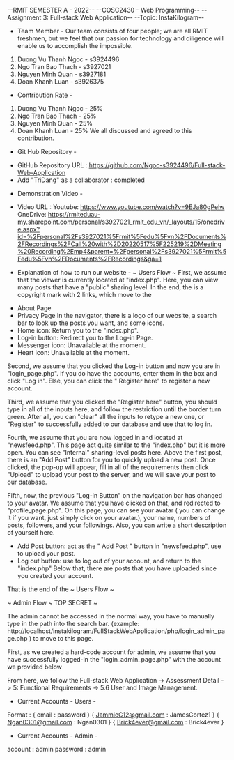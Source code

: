 --RMIT SEMESTER A - 2022--
--COSC2430 - Web Programming--
--Assignment 3: Full-stack Web Application--
--Topic: InstaKilogram--

- Team Member -
Our team consists of four people; we are all RMIT freshmen, but we feel that our passion for technology and diligence will enable us to accomplish the impossible.

1. Duong Vu Thanh Ngoc - s3924496
2. Ngo Tran Bao Thach  - s3927021
3. Nguyen Minh Quan    - s3927181
4. Doan Khanh Luan     - s3926375

- Contribution Rate -

1. Duong Vu Thanh Ngoc - 25%
2. Ngo Tran Bao Thach  - 25%
3. Nguyen Minh Quan    - 25%
4. Doan Khanh Luan     - 25%
We all discussed and agreed to this contribution.

- Git Hub Repository -

+ GitHub Repository URL : https://github.com/Ngoc-s3924496/Full-stack-Web-Application
+ Add "TriDang" as a collaborator : completed

- Demonstration Video - 

+ Video URL : 
Youtube: https://www.youtube.com/watch?v=9EJa80gPelw
OneDrive: https://rmiteduau-my.sharepoint.com/personal/s3927021_rmit_edu_vn/_layouts/15/onedrive.aspx?id=%2Fpersonal%2Fs3927021%5Frmit%5Fedu%5Fvn%2FDocuments%2FRecordings%2FCall%20with%2D20220517%5F225219%2DMeeting%20Recording%2Emp4&parent=%2Fpersonal%2Fs3927021%5Frmit%5Fedu%5Fvn%2FDocuments%2FRecordings&ga=1

- Explanation of how to run our website - 
~ Users Flow ~
First, we assume that the viewer is currently located at "index.php". 
Here, you can view many posts that have a "public" sharing level. 
In the end, the is a copyright mark with 2 links, which move to the
+ About Page
+ Privacy Page
In the navigator, there is a logo of our website, a search bar to look up the posts you want, and some icons.
+ Home icon: Return you to the "index.php".
+ Log-in button: Redirect you to the Log-in Page.
+ Messenger icon: Unavailable at the moment.
+ Heart icon: Unavailable at the moment.

Second, we assume that you clicked the Log-in button and now you are in "login_page.php". If you do have the accounts, enter them in the box and click "Log in". Else, you can click the " Register here" to register a new account.

Third, we assume that you clicked the "Register here" button, you should type in all of the inputs here, and follow the restriction until the border turn green. After all, you can "clear" all the inputs to retype a new one, or "Register" to successfully added to our database and use that to log in.

Fourth, we assume that you are now logged in and located at "newsfeed.php". This page act quite similar to the "index.php" but it is more open. You can see "Internal" sharing-level posts here. Above the first post, there is an "Add Post" button for you to quickly upload a new post. Once clicked, the pop-up will appear, fill in all of the requirements then click "Upload" to upload your post to the server, and we will save your post to our database.

Fifth, now, the previous "Log-in Button" on the navigation bar has changed to your avatar. We assume that you have clicked on that, and redirected to "profile_page.php". On this page, you can see your avatar ( you can change it if you want, just simply click on your avatar.), your name, numbers of posts, followers, and your followings. Also, you can write a short description of yourself here.
+ Add Post button: act as the " Add Post " button in "newsfeed.php", use to upload your post.
+ Log out button: use to log out of your account, and return to the "index.php"
Below that, there are posts that you have uploaded since you created your account.

That is the end of the ~ Users Flow ~

~ Admin Flow ~ TOP SECRET ~

The admin cannot be accessed in the normal way, you have to manually type in the path into the search bar. (example: http://localhost/instakilogram/FullStackWebApplication/php/login_admin_page.php )
to move to this page.

First, as we created a hard-code account for admin, we assume that you have successfully logged-in the "login_admin_page.php" with the account we provided below

From here, we follow the Full-stack Web Application -> Assessment Detail -> 5: Functional Requirements -> 5.6 User and Image Management.

- Current Accounts - Users - 

Format : { email : password }
{ JammieC12@gmail.com : JamesCortez1 }
{ Ngan0301@gmail.com : Ngan0301 }
{ Brick4ever@gmail.com : Brick4ever }

- Current Accounts - Admin -

account : admin
password : admin






